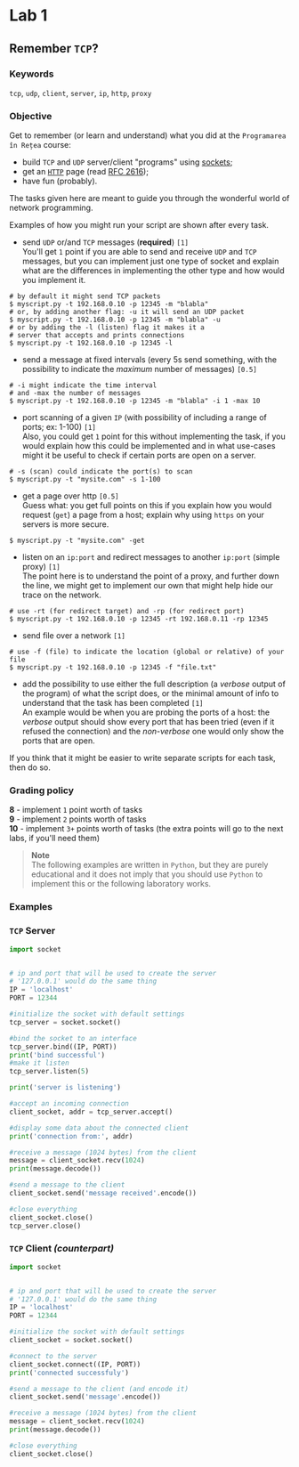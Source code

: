 # Lab 1
## Remember `TCP`?

### Keywords
`tcp`, `udp`, `client`, `server`, `ip`, `http`, `proxy`

### Objective
Get to remember (or learn and understand) what you did at the `Programarea în Rețea` course:
- build `TCP` and `UDP` server/client "programs" using [sockets](http://en.wikipedia.org/wiki/Bsd_sockets);
- get an [`HTTP`](http://en.wikipedia.org/wiki/HTTP) page (read [RFC 2616](https://tools.ietf.org/html/rfc2616));
- have fun (probably).

The tasks given here are meant to guide you through the wonderful world of network programming.

Examples of how you might run your script are shown after every task.

- send `UDP` or/and `TCP` messages (**required**) `[1]`<br> You'll get `1` point if you are able to send and receive `UDP` and `TCP` messages, but you can implement just one type of socket and explain what are the differences in implementing the other type and how would you implement it.
```shell
# by default it might send TCP packets
$ myscript.py -t 192.168.0.10 -p 12345 -m "blabla"
# or, by adding another flag: -u it will send an UDP packet
$ myscript.py -t 192.168.0.10 -p 12345 -m "blabla" -u
# or by adding the -l (listen) flag it makes it a
# server that accepts and prints connections
$ myscript.py -t 192.168.0.10 -p 12345 -l
```
  - send a message at fixed intervals (every 5s send something, with the possibility to indicate the *maximum* number of messages) `[0.5]`
  ```shell
  # -i might indicate the time interval
  # and -max the number of messages
  $ myscript.py -t 192.168.0.10 -p 12345 -m "blabla" -i 1 -max 10
  ```
- port scanning of a given `IP` (with possibility of including a range of ports; ex: 1-100) `[1]` <br> Also, you could get `1` point for  this without implementing the task, if you would explain how this could be implemented and in what use-cases might it be useful to check if certain ports are open on a server.
```shell
# -s (scan) could indicate the port(s) to scan
$ myscript.py -t "mysite.com" -s 1-100
```
- get a page over http `[0.5]` <br> Guess what: you get full points on this if you explain how you would request (`get`) a page from a host; explain why using `https` on your servers is more secure.
```shell
$ myscript.py -t "mysite.com" -get
```
- listen on an `ip:port` and redirect messages to another `ip:port` (simple proxy) `[1]` <br> The point here is to understand the point of a proxy, and further down the line, we might get to implement our own that might help hide our trace on the network.
```shell
# use -rt (for redirect target) and -rp (for redirect port)
$ myscript.py -t 192.168.0.10 -p 12345 -rt 192.168.0.11 -rp 12345
```
- send file over a network `[1]`
```shell
# use -f (file) to indicate the location (global or relative) of your file
$ myscript.py -t 192.168.0.10 -p 12345 -f "file.txt"
```
- add the possibility to use either the full description (a *verbose* output of the program) of what the script does, or the minimal amount of info to understand that the task has been completed `[1]` <br> An example would be when you are probing the ports of a host: the *verbose* output should show every port that has been tried (even if it refused the connection) and the *non-verbose* one would only show the ports that are open.

If you think that it might be easier to write separate scripts for each task, then do so.

### Grading policy
**8** - implement `1` point worth of tasks <br>
**9** - implement `2` points worth of tasks <br>
**10** - implement `3+` points worth of tasks (the extra points will go to the next labs, if you'll need them)

> **Note** <br>
> The following examples are written in `Python`, but they are purely educational and it does not imply that you should use `Python` to implement this or the following laboratory works.

### Examples
### `TCP` Server
```python
import socket


# ip and port that will be used to create the server
# '127.0.0.1' would do the same thing
IP = 'localhost'
PORT = 12344

#initialize the socket with default settings
tcp_server = socket.socket()

#bind the socket to an interface
tcp_server.bind((IP, PORT))
print('bind successful')
#make it listen
tcp_server.listen(5)

print('server is listening')

#accept an incoming connection
client_socket, addr = tcp_server.accept()

#display some data about the connected client
print('connection from:', addr)

#receive a message (1024 bytes) from the client
message = client_socket.recv(1024)
print(message.decode())

#send a message to the client
client_socket.send('message received'.encode())

#close everything
client_socket.close()
tcp_server.close()
```

### `TCP` Client *(counterpart)*
```python
import socket


# ip and port that will be used to create the server
# '127.0.0.1' would do the same thing
IP = 'localhost'
PORT = 12344

#initialize the socket with default settings
client_socket = socket.socket()

#connect to the server
client_socket.connect((IP, PORT))
print('connected successfuly')

#send a message to the client (and encode it)
client_socket.send('message'.encode())

#receive a message (1024 bytes) from the client
message = client_socket.recv(1024)
print(message.decode())

#close everything
client_socket.close()
```

